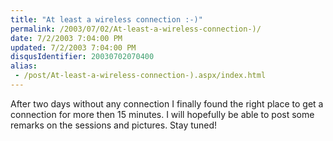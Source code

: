 ```yaml
---
title: "At least a wireless connection :-)"
permalink: /2003/07/02/At-least-a-wireless-connection-)/
date: 7/2/2003 7:04:00 PM
updated: 7/2/2003 7:04:00 PM
disqusIdentifier: 20030702070400
alias:
 - /post/At-least-a-wireless-connection-).aspx/index.html
---
```

After two days without any connection I finally found the right place to get a connection for more then 15 minutes. I will hopefully be able to post some remarks on the sessions and pictures. Stay tuned!
